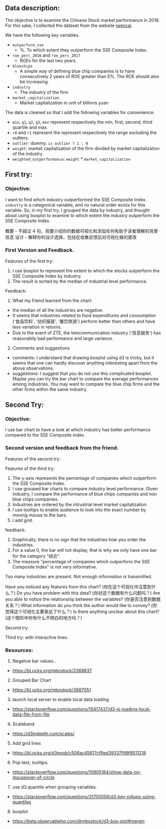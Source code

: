 ## Data description:

The objective is to examine the Chinese Stock market performance in 2018. For this sake, I collected the dataset from the website [iwencai](http://www.iwencai.com).

We have the following key variables.
- `outperform_sse` 
  - %. To which extent they outperform the SSE Composite Index.
- `roe_perc_2016` and `roe_perc_2017`
  -  ROEs for the last two years.
- `bluechips`
  - A simple way of defining blue chip companies is to have consecutively 2 years of ROE greater than 5%. The ROE should also be increasing.
- `industry`
  - The industry of the firm
- `market_capitalization`
  - Market capitalization in unit of billions yuan


The data is cleaned so that I add the following variables for convenience.
 - `min`, `q1`, `q2`, `q3`, `max` represent respectively the min, first, second, third quartile and max.
 - `r0` and `r1` represent the represent respectively the range excluding the outliers.
 - `outlier`: dummy. `is outlier ? 1 : 0`
 - `weight`: market capitalization of the firm divided by market capitalization of the industry
 - `weighted_outperformance`: `weight` * `market_capitalization`

## First try:

### Objective: 

I want to find which industry outperformed the SSE Composite Index. `industry` is a categorical variable, and no natural order exists for this variable. So, in my first try, I grouped the data by industry, and thought about using boxplot to examine to which extent the industry outperform the SSE Composite Index.

概要 - 不超过 4 句，简要介绍你的数据可视化和添加任何有助于读者理解的背景信息
设计 - 解释你的设计选择，包括在收集反馈后对可视化做的更改

### First Version and Feedback.

Features of the first try:
1. I use boxplot to represent the extent to which the stocks outperform the SSE Composite Index by industry.
2. The result is sorted by the median of industrial level performance.

Feedback:
1. What my friend learned from the chart: 
  - the median of all the industries are negative.
  - It seems that industries related to food expenditures and consumption ('食品饮料', '纺织服装', '餐饮旅游') perform better than others and have less variation in returns. 
  - Due to the event of ZTE, the telecommunication industry ('信息服务') has reasonablly bad performance and large variance.
2. Comments and suggestions
  - comments: I understand that drawing boxplot using d3 is tricky, but it seems that one can hardly discover  anything interesting apart from the above observations.
  - suggestions: I suggest that you do not use this complicated boxplot. Maybe you can try the bar chart to compare the average performances among industries. You may want to compare the blue chip firms and the other firms within the same industry.

## Second Try:

### Objective: 

I use bar chart to have a look at which industry has better performance compared to the SSE Composite index.

### Second version and feedback from the friend.

Features of the second try:



Features of the third try:
1. The y-axis represents the percentage of companies which outperform the SSE Composite Index.
2. I use grouped bar charts to compare industry level performance. Given Industry, I compare the performance of blue chips companies and non blue chips companies.
3. Industries are ordered by the intrustrial level market capitalization.
4. I use tooltips to enable audience to look into the exact number by moving mouse to the bars.
5. I add grid.

feedback:
1. Graphically, there is no sign that the industries how you order the industries.
2. For a value 0, the bar will not display, that is why we only have one bar for the category "综合". 
3. The measure "percentage of companies which outperform the SSE Composite Index" is not very informative.

Too many industries are present. Not enough information is transmitted.


Have you noticed any features from this chart? (你在这个可视化中注意到什么？)
Do you have problem with this data? (你对这个数据有什么问题吗？)
Are you able to notice the relationship between the variables? (你是否注意到数据关系？)
What information do you think the author would like to convey?  (你觉得这个可视化主要表达了什么？)
Is there anything unclear about this chart? (这个图形中你有什么不明白的地方吗？)

Second try:

Third try: with interactive lines.



### Resources:
1. Negative bar values..
  - https://bl.ocks.org/mbostock/2368837
2. Grouped Bar Chart
  - https://bl.ocks.org/mbostock/3887051
3. launch local server to enable local data loading
  - https://stackoverflow.com/questions/15417437/d3-js-loading-local-data-file-from-file
4. Scaleband
  - https://d3indepth.com/scales/
5. Add grid lines
  - https://bl.ocks.org/d3noob/c506ac45617cf9ed39337f99f8511218
6. Pop text, tooltips.
  - https://stackoverflow.com/questions/10805184/show-data-on-mouseover-of-circle
7. use d3.quantile when grouping variables.
  - https://stackoverflow.com/questions/31705056/d3-key-rollups-using-quantiles
8. boxplot
  - https://beta.observablehq.com/@mbostock/d3-box-plot#margin



